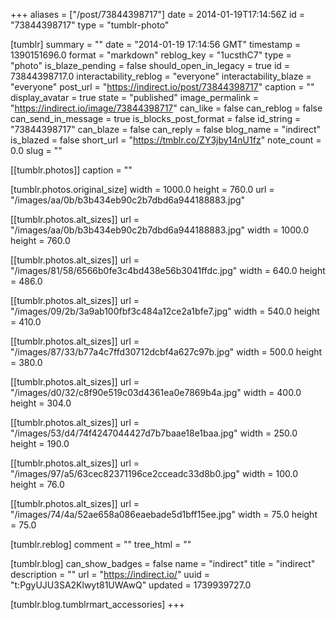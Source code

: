 +++
aliases = ["/post/73844398717"]
date = 2014-01-19T17:14:56Z
id = "73844398717"
type = "tumblr-photo"

[tumblr]
summary = ""
date = "2014-01-19 17:14:56 GMT"
timestamp = 1390151696.0
format = "markdown"
reblog_key = "1ucsthC7"
type = "photo"
is_blaze_pending = false
should_open_in_legacy = true
id = 73844398717.0
interactability_reblog = "everyone"
interactability_blaze = "everyone"
post_url = "https://indirect.io/post/73844398717"
caption = ""
display_avatar = true
state = "published"
image_permalink = "https://indirect.io/image/73844398717"
can_like = false
can_reblog = false
can_send_in_message = true
is_blocks_post_format = false
id_string = "73844398717"
can_blaze = false
can_reply = false
blog_name = "indirect"
is_blazed = false
short_url = "https://tmblr.co/ZY3jby14nU1fz"
note_count = 0.0
slug = ""

[[tumblr.photos]]
caption = ""

[tumblr.photos.original_size]
width = 1000.0
height = 760.0
url = "/images/aa/0b/b3b434eb90c2b7dbd6a944188883.jpg"

[[tumblr.photos.alt_sizes]]
url = "/images/aa/0b/b3b434eb90c2b7dbd6a944188883.jpg"
width = 1000.0
height = 760.0

[[tumblr.photos.alt_sizes]]
url = "/images/81/58/6566b0fe3c4bd438e56b3041ffdc.jpg"
width = 640.0
height = 486.0

[[tumblr.photos.alt_sizes]]
url = "/images/09/2b/3a9ab100fbf3c484a12ce2a1bfe7.jpg"
width = 540.0
height = 410.0

[[tumblr.photos.alt_sizes]]
url = "/images/87/33/b77a4c7ffd30712dcbf4a627c97b.jpg"
width = 500.0
height = 380.0

[[tumblr.photos.alt_sizes]]
url = "/images/d0/32/c8f90e519c03d4361ea0e7869b4a.jpg"
width = 400.0
height = 304.0

[[tumblr.photos.alt_sizes]]
url = "/images/53/d4/74f4247044427d7b7baae18e1baa.jpg"
width = 250.0
height = 190.0

[[tumblr.photos.alt_sizes]]
url = "/images/97/a5/63cec82371196ce2cceadc33d8b0.jpg"
width = 100.0
height = 76.0

[[tumblr.photos.alt_sizes]]
url = "/images/74/4a/52ae658a086eaebade5d1bff15ee.jpg"
width = 75.0
height = 75.0

[tumblr.reblog]
comment = ""
tree_html = ""

[tumblr.blog]
can_show_badges = false
name = "indirect"
title = "indirect"
description = ""
url = "https://indirect.io/"
uuid = "t:PgyUJU3SA2Klwyt81UWAwQ"
updated = 1739939727.0

[tumblr.blog.tumblrmart_accessories]
+++
